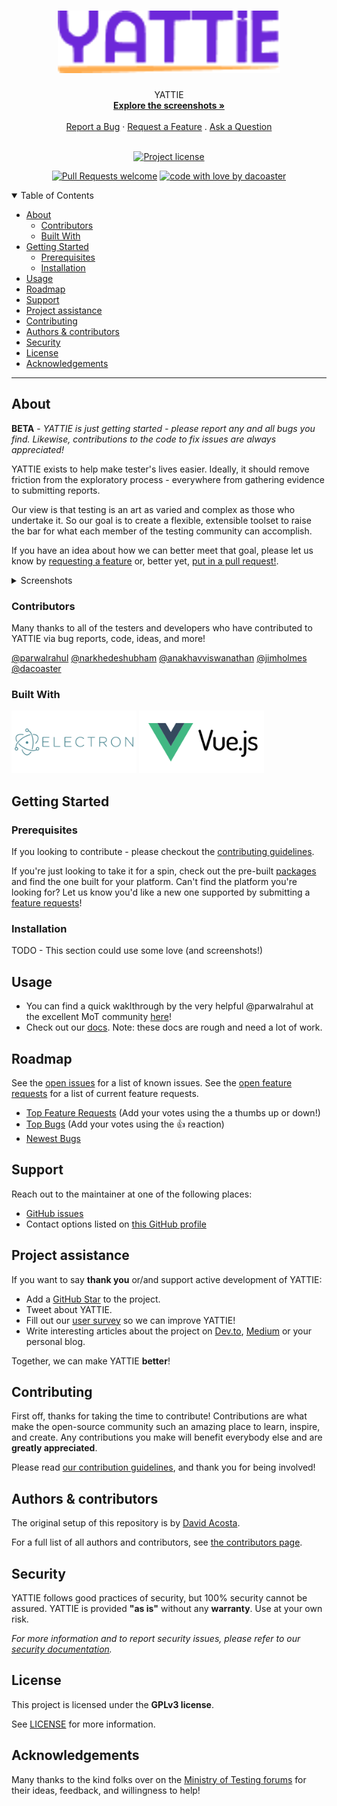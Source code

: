 <h1 align="center">
  <a href="https://github.com/dacoaster/yattie">
    <img src="docs/images/logo.png" alt="Logo" height="100">
  </a>
</h1>

<div align="center">
  YATTIE
  <br />
  <a href="#about"><strong>Explore the screenshots »</strong></a>
  <br />
  <br />
  <a href="https://github.com/dacoaster/yattie/issues/new?assignees=&labels=bug&template=01_BUG_REPORT.md&title=bug%3A+">Report a Bug</a>
  ·
  <a href="https://github.com/dacoaster/yattie/issues/new?assignees=&labels=enhancement&template=02_FEATURE_REQUEST.md&title=feat%3A+">Request a Feature</a>
  .
  <a href="https://github.com/dacoaster/yattie/issues/new?assignees=&labels=question&template=04_SUPPORT_QUESTION.md&title=support%3A+">Ask a Question</a>
</div>

<div align="center">
<br />

[![Project license](https://img.shields.io/github/license/dacoaster/yattie.svg?style=flat-square)](LICENSE)

[![Pull Requests welcome](https://img.shields.io/badge/PRs-welcome-ff69b4.svg?style=flat-square)](https://github.com/dacoaster/yattie/issues?q=is%3Aissue+is%3Aopen+label%3A%22help+wanted%22)
[![code with love by dacoaster](https://img.shields.io/badge/%3C%2F%3E%20with%20%E2%99%A5%20by-dacoaster-ff1414.svg?style=flat-square)](https://github.com/dacoaster)

</div>

<details open="open">
<summary>Table of Contents</summary>

- [About](#about)
  - [Contributors](#contributors)
  - [Built With](#built-with)
- [Getting Started](#getting-started)
  - [Prerequisites](#prerequisites)
  - [Installation](#installation)
- [Usage](#usage)
- [Roadmap](#roadmap)
- [Support](#support)
- [Project assistance](#project-assistance)
- [Contributing](#contributing)
- [Authors & contributors](#authors--contributors)
- [Security](#security)
- [License](#license)
- [Acknowledgements](#acknowledgements)

</details>

---

## About

**BETA** - *YATTIE is just getting started - please report any and all bugs you find. Likewise, contributions to the code to fix issues are always appreciated!*

YATTIE exists to help make tester's lives easier.  Ideally, it should remove friction from the exploratory process - everywhere from gathering evidence to submitting reports.

Our view is that testing is an art as varied and complex as those who undertake it.  So our goal is to create a flexible, extensible toolset to raise the bar for what each member of the testing community can accomplish.

If you have an idea about how we can better meet that goal, please let us know by [requesting a feature](https://github.com/dacoaster/yattie/labels/enhancement) or, better yet, [put in a pull request!](docs/CONTRIBUTING.md).

<details>
<summary>Screenshots</summary>
<br>

|                               Test Charter                               |                               Test Timeline                               |
| :-------------------------------------------------------------------: | :--------------------------------------------------------------------: |
| <img src="docs/images/yattie-1.png" title="Test Charter" width="100%"> | <img src="docs/images/yattie-2.png" title="Test Timeline" width="100%"> |

</details>

### Contributors
Many thanks to all of the testers and developers who have contributed to YATTIE via bug reports, code, ideas, and more!

[@parwalrahul](https://github.com/parwalrahul)
[@narkhedeshubham](https://github.com/narkhedeshubham)
[@anakhavviswanathan](https://github.com/anakhavviswanathan)
[@jimholmes](https://github.com/jimholmes)
[@dacoaster](https://github.com/dacoaster)


### Built With

<img src="docs/images/electron.svg" title="Home Page" height="100">
<img src="docs/images/vuejs.svg" title="Home Page" height="100">

## Getting Started

### Prerequisites

If you looking to contribute - please checkout the [contributing guidelines](docs/CONTRIBUTING.md).

If you're just looking to take it for a spin, check out the pre-built [packages](https://yatt.ai/downloads) and find the one built for your platform.  Can't find the platform you're looking for? Let us know you'd like a new one supported by submitting a [feature requests](https://github.com/dacoaster/yattie/labels/enhancement)!

### Installation

TODO - This section could use some love (and screenshots!)

## Usage

- You can find a quick waklthrough by the very helpful @parwalrahul at the excellent MoT community [here](https://www.ministryoftesting.com/articles/acfa4d56)!
- Check out our [docs](https://docs.yattie.ai).  Note: these docs are rough and need a lot of work.

## Roadmap

See the [open issues](https://github.com/dacoaster/yattie/issues) for a list of known issues.
See the [open feature requests](https://github.com/dacoaster/yattie/labels/enhancement) for a list of current feature requests.

- [Top Feature Requests](https://github.com/dacoaster/yattie/labels/enhancement) (Add your votes using the a thumbs up or down!)
- [Top Bugs](https://github.com/dacoaster/yattie/issues?q=is%3Aissue+is%3Aopen+label%3Abug+sort%3Areactions-%2B1-desc) (Add your votes using the 👍 reaction)
- [Newest Bugs](https://github.com/dacoaster/yattie/issues?q=is%3Aopen+is%3Aissue+label%3Abug)

## Support

Reach out to the maintainer at one of the following places:

- [GitHub issues](https://github.com/dacoaster/yattie/issues/new?assignees=&labels=question&template=04_SUPPORT_QUESTION.md&title=support%3A+)
- Contact options listed on [this GitHub profile](https://github.com/dacoaster)

## Project assistance

If you want to say **thank you** or/and support active development of YATTIE:

- Add a [GitHub Star](https://github.com/dacoaster/yattie) to the project.
- Tweet about YATTIE.
- Fill out our [user survey](https://yatt.ai/yattie-survey) so we can improve YATTIE!
- Write interesting articles about the project on [Dev.to](https://dev.to/), [Medium](https://medium.com/) or your personal blog.

Together, we can make YATTIE **better**!

## Contributing

First off, thanks for taking the time to contribute! Contributions are what make the open-source community such an amazing place to learn, inspire, and create. Any contributions you make will benefit everybody else and are **greatly appreciated**.


Please read [our contribution guidelines](docs/CONTRIBUTING.md), and thank you for being involved!

## Authors & contributors

The original setup of this repository is by [David Acosta](https://github.com/dacoaster).

For a full list of all authors and contributors, see [the contributors page](https://github.com/dacoaster/yattie/contributors).

## Security

YATTIE follows good practices of security, but 100% security cannot be assured.
YATTIE is provided **"as is"** without any **warranty**. Use at your own risk.

_For more information and to report security issues, please refer to our [security documentation](docs/SECURITY.md)._

## License

This project is licensed under the **GPLv3 license**.

See [LICENSE](LICENSE) for more information.

## Acknowledgements

Many thanks to the kind folks over on the [Ministry of Testing forums](https://club.ministryoftesting.com) for their ideas, feedback, and willingness to help!
